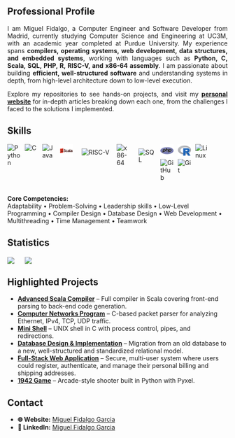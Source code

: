 ## Professional Profile
<div align="justify">

I am Miguel Fidalgo, a Computer Engineer and Software Developer from Madrid, currently studying Computer Science and Engineering at UC3M, with an academic year completed at Purdue University. My experience spans **compilers, operating systems, web development, data structures, and embedded systems**, working with languages such as **Python, C, Scala, SQL, PHP, R, RISC-V, and x86-64 assembly**. I am passionate about building **efficient, well-structured software** and understanding systems in depth, from high-level architecture down to low-level execution.

Explore my repositories to see hands-on projects, and visit my [**personal website**](https://qrsume.com/miguelfidalgo) for in-depth articles breaking down each one, from the challenges I faced to the solutions I implemented.

</div>

## Skills

<img align="left" alt="Python" width="30px" style="padding-right:10px;" src="https://cdn.jsdelivr.net/gh/devicons/devicon/icons/python/python-original.svg"/>
<img align="left" alt="C" width="30px" style="padding-right:10px;" src="https://cdn.jsdelivr.net/gh/devicons/devicon/icons/c/c-original.svg"/>
<img align="left" alt="Java" width="30px" style="padding-right:10px;" src="https://cdn.jsdelivr.net/gh/devicons/devicon/icons/java/java-original.svg"/>
<img align="left" alt="Scala" width="30px" style="padding-right:10px;" src="https://github.com/devicons/devicon/blob/v2.17.0/icons/scala/scala-original-wordmark.svg"/>
<img align="left" alt="RISC-V" width="70px" style="padding:10px;vertical-align:middle;" src="https://upload.wikimedia.org/wikipedia/commons/9/9a/RISC-V-logo.svg"/>
<img align="left" alt="x86-64" width="30px" style="padding-right:10px;" src="https://upload.wikimedia.org/wikipedia/commons/1/1a/AMD64_Logo.svg"/>
<img align="left" alt="SQL" width="40px" style="padding:10px;vertical-align:middle;" src="https://upload.wikimedia.org/wikipedia/commons/d/d7/Sql_data_base_with_logo.svg"/>
<img align="left" alt="PHP" width="30px" style="padding-right:10px;" src="https://github.com/devicons/devicon/blob/v2.17.0/icons/php/php-original.svg"/>
<img align="left" alt="R" width="30px" style="padding-right:10px;" src="https://github.com/devicons/devicon/blob/v2.17.0/icons/r/r-original.svg"/>
<img align="left" alt="Linux" width="30px" style="padding-right:10px;" src="https://cdn.jsdelivr.net/gh/devicons/devicon/icons/linux/linux-original.svg"/>
<img align="left" alt="GitHub" width="30px" style="padding-right:10px;" src="https://cdn.jsdelivr.net/gh/devicons/devicon/icons/github/github-original.svg"/>
<img align="left" alt="Git" width="30px" style="padding-right:10px;" src="https://cdn.jsdelivr.net/gh/devicons/devicon/icons/git/git-original.svg"/>

<br clear="left"/>
<br>

**Core Competencies:**  
Adaptability • Problem-Solving • Leadership skills • Low-Level Programming • Compiler Design • Database Design • Web Development • Multithreading • Time Management • Teamwork

## Statistics
<p>
  <img align="center" src="https://github-readme-stats.vercel.app/api?username=miguel-fidalgo&show_icons=true&theme=onedark" width="45%" />
  <span>&nbsp;&nbsp;&nbsp;&nbsp;</span>
  <img align="center" src="https://github-readme-stats.vercel.app/api/top-langs/?username=miguel-fidalgo&layout=compact&theme=onedark" width="35%" />
</p>

## Highlighted Projects
- **[Advanced Scala Compiler](https://github.com/miguel-fidalgo/Personal-Repository/tree/e72c600f9beae4c12c3d0cb8c2cc0c4888aec70e/advanced%20compiler)** – Full compiler in Scala covering front-end parsing to back-end code generation.  
- **[Computer Networks Program](https://github.com/miguel-fidalgo/Personal-Repository/tree/e72c600f9beae4c12c3d0cb8c2cc0c4888aec70e/computer%20networks%20program)** – C-based packet parser for analyzing Ethernet, IPv4, TCP, UDP traffic.  
- **[Mini Shell](https://github.com/miguel-fidalgo/Personal-Repository/tree/e72c600f9beae4c12c3d0cb8c2cc0c4888aec70e/so%20-%20minishell)** – UNIX shell in C with process control, pipes, and redirections.
- **[Database Design & Implementation](https://github.com/miguel-fidalgo/Personal-Repository/tree/e57aaddf65a301e8da0d05013c4f09706a8d157c/bbdd%20-%20sql)** – Migration from an old database to a new, well-structured and standardized relational model.
- **[Full-Stack Web Application](https://github.com/miguel-fidalgo/Personal-Repository/tree/e57aaddf65a301e8da0d05013c4f09706a8d157c/webpage%20proj2)** – Secure, multi-user system where users could register, authenticate, and manage their personal billing and shipping addresses.
- **[1942 Game](https://github.com/miguel-fidalgo/Personal-Repository/tree/e72c600f9beae4c12c3d0cb8c2cc0c4888aec70e/1942-game)** – Arcade-style shooter built in Python with Pyxel.

## Contact
- **🌐 Website:** [Miguel Fidalgo Garcia](https://qrsume.com/miguelfidalgo)  
- **💼 LinkedIn:** [Miguel Fidalgo Garcia](https://www.linkedin.com/in/miguel-fidalgo-3594761a6/)  
